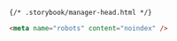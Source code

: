 ```html renderer="common" language="html"
{/* .storybook/manager-head.html */}

<meta name="robots" content="noindex" />
```


